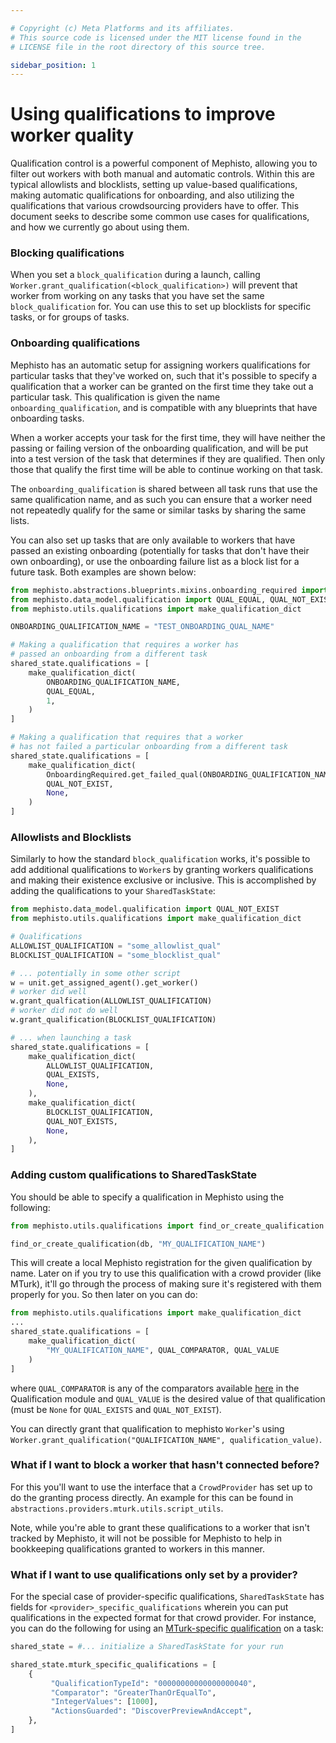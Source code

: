 ```yaml
---

# Copyright (c) Meta Platforms and its affiliates.
# This source code is licensed under the MIT license found in the
# LICENSE file in the root directory of this source tree.

sidebar_position: 1
---
```


# Using qualifications to improve worker quality
Qualification control is a powerful component of Mephisto, allowing you to filter out workers with both manual and automatic controls. Within this are typical allowlists and blocklists, setting up value-based qualifications, making automatic qualifications for onboarding, and also utilizing the qualifications that various crowdsourcing providers have to offer. This document seeks to describe some common use cases for qualifications, and how we currently go about using them.

### Blocking qualifications
When you set a `block_qualification` during a launch, calling `Worker.grant_qualification(<block_qualification>)` will prevent that worker from working on any tasks that you have set the same `block_qualification` for. You can use this to set up blocklists for specific tasks, or for groups of tasks.

### Onboarding qualifications
Mephisto has an automatic setup for assigning workers qualifications for particular tasks that they've worked on, such that it's possible to specify a qualification that a worker can be granted on the first time they take out a particular task. This qualification is given the name `onboarding_qualification`, and is compatible with any blueprints that have onboarding tasks.

When a worker accepts your task for the first time, they will have neither the passing or failing version of the onboarding qualification, and will be put into a test version of the task that determines if they are qualified. Then only those that qualify the first time will be able to continue working on that task.

The `onboarding_qualification` is shared between all task runs that use the same qualification name, and as such you can ensure that a worker need not repeatedly qualify for the same or similar tasks by sharing the same lists.

You can also set up tasks that are only available to workers that have passed an existing onboarding (potentially for tasks that don't have their own onboarding), or use the onboarding failure list as a block list for a future task. Both examples are shown below:

```python
from mephisto.abstractions.blueprints.mixins.onboarding_required import OnboardingRequired
from mephisto.data_model.qualification import QUAL_EQUAL, QUAL_NOT_EXIST
from mephisto.utils.qualifications import make_qualification_dict

ONBOARDING_QUALIFICATION_NAME = "TEST_ONBOARDING_QUAL_NAME"

# Making a qualification that requires a worker has 
# passed an onboarding from a different task
shared_state.qualifications = [
    make_qualification_dict(
        ONBOARDING_QUALIFICATION_NAME,
        QUAL_EQUAL,
        1,
    )
]

# Making a qualification that requires that a worker 
# has not failed a particular onboarding from a different task
shared_state.qualifications = [
    make_qualification_dict(
        OnboardingRequired.get_failed_qual(ONBOARDING_QUALIFICATION_NAME),
        QUAL_NOT_EXIST,
        None,
    )
]
```

### Allowlists and Blocklists
Similarly to how the standard `block_qualification` works, it's possible to add additional qualifications to `Worker`s by granting workers qualifications and making their existence exclusive or inclusive. This is accomplished by adding the qualifications to your `SharedTaskState`:
```python
from mephisto.data_model.qualification import QUAL_NOT_EXIST
from mephisto.utils.qualifications import make_qualification_dict

# Qualifications
ALLOWLIST_QUALIFICATION = "some_allowlist_qual"
BLOCKLIST_QUALIFICATION = "some_blocklist_qual"

# ... potentially in some other script
w = unit.get_assigned_agent().get_worker()
# worker did well
w.grant_qualfication(ALLOWLIST_QUALIFICATION)
# worker did not do well
w.grant_qualification(BLOCKLIST_QUALIFICATION)

# ... when launching a task
shared_state.qualifications = [
    make_qualification_dict(
        ALLOWLIST_QUALIFICATION,
        QUAL_EXISTS,
        None,
    ),
    make_qualification_dict(
        BLOCKLIST_QUALIFICATION,
        QUAL_NOT_EXISTS,
        None,
    ),
]
```

### Adding custom qualifications to SharedTaskState
You should be able to specify a qualification in Mephisto using the following:
```python
from mephisto.utils.qualifications import find_or_create_qualification

find_or_create_qualification(db, "MY_QUALIFICATION_NAME")
```
This will create a local Mephisto registration for the given qualification by name. Later on if you try to use this qualification with a crowd provider (like MTurk), it'll go through the process of making sure it's registered with them properly for you. So then later on you can do:
```python
from mephisto.utils.qualifications import make_qualification_dict
...
shared_state.qualifications = [
    make_qualification_dict(
        "MY_QUALIFICATION_NAME", QUAL_COMPARATOR, QUAL_VALUE
    )
]
```
where `QUAL_COMPARATOR` is any of the comparators available [here](https://github.com/facebookresearch/Mephisto/blob/9ca7534696eeab9ddb8ead06b110125b91789baf/mephisto/data_model/qualification.py#L21-L30) in the Qualification module and `QUAL_VALUE` is the desired value of that qualification (must be `None` for `QUAL_EXISTS` and `QUAL_NOT_EXIST`).

You can directly grant that qualification to mephisto `Worker`'s using `Worker.grant_qualification("QUALIFICATION_NAME", qualification_value)`.

### What if I want to block a worker that hasn't connected before?
For this you'll want to use the interface that a `CrowdProvider` has set up to do the granting process directly. An example for this can be found in `abstractions.providers.mturk.utils.script_utils`. 

Note, while you're able to grant these qualifications to a worker that isn't tracked by Mephisto, it will not be possible for Mephisto to help in bookkeeping qualifications granted to workers in this manner.

### What if I want to use qualifications only set by a provider?
For the special case of provider-specific qualifications, `SharedTaskState` has fields for `<provider>_specific_qualifications` wherein you can put qualifications in the expected format for that crowd provider. For instance, you can do the following for using an [MTurk-specific qualification](https://docs.aws.amazon.com/AWSMechTurk/latest/AWSMturkAPI/ApiReference_QualificationRequirementDataStructureArticle.html#ApiReference_QualificationType-IDs) on a task:
```python
shared_state = #... initialize a SharedTaskState for your run

shared_state.mturk_specific_qualifications = [
    {
         "QualificationTypeId": "00000000000000000040",
         "Comparator": "GreaterThanOrEqualTo",
         "IntegerValues": [1000],
         "ActionsGuarded": "DiscoverPreviewAndAccept",
    },
]
```

